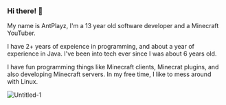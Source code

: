 ### Hi there! 👋

My name is AntPlayz, I'm a 13 year old software developer and a Minecraft YouTuber.

I have 2+ years of expeience in programming, and about a year of experience in Java. I've been into tech ever since I was about 6 years old.

I have fun programming things like Minecraft clients, Minecrat plugins, and also developing Minecraft servers. In my free time, I like to mess around with Linux.





![Untitled-1](https://user-images.githubusercontent.com/107078018/187055558-989563f0-0d40-412e-80df-8c78bf399645.png)


